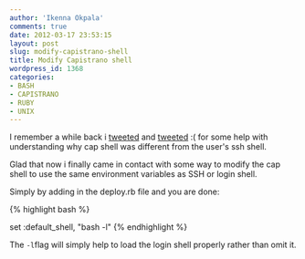 ```yaml
---
author: 'Ikenna Okpala'
comments: true
date: 2012-03-17 23:53:15
layout: post
slug: modify-capistrano-shell
title: Modify Capistrano shell
wordpress_id: 1368
categories:
- BASH
- CAPISTRANO
- RUBY
- UNIX
---
```


I remember a while back i [tweeted](https://twitter.com/#!/kengimel/statuses/152549051076837377) and [tweeted](https://twitter.com/#!/kengimel/status/152210894733062144) :( for some help with understanding why cap shell was different from the user's ssh shell.

Glad that now i finally came in contact with some way to modify the cap shell to use the same environment variables as SSH or login shell.

<!--more-->
Simply by adding in the deploy.rb file and you are done:

{% highlight bash %}

set :default_shell, "bash -l"
{% endhighlight %}

The `-l`flag will simply help to load the login shell properly rather than omit it.
